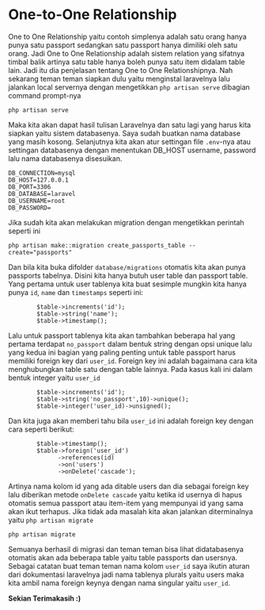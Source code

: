 # One-to-One Relationship 

 One to One Relationship yaitu contoh simplenya adalah satu orang hanya punya satu passport sedangkan satu passport hanya dimiliki oleh satu orang. Jadi One to One Relationship adalah sistem relation yang sifatnya timbal balik artinya satu table hanya boleh punya satu item didalam table lain. 
Jadi itu dia penjelasan tentang One to One Relationshipnya. 
 Nah sekarang teman teman siapkan dulu yaitu menginstal laravelnya lalu jalankan local servernya dengan mengetikkan `php artisan serve` dibagian command prompt-nya

    php artisan serve

Maka kita akan dapat hasil tulisan Laravelnya dan satu lagi yang harus kita siapkan yaitu sistem databasenya. Saya sudah buatkan nama database yang masih kosong. 
Selanjutnya kita akan atur settingan file `.env`-nya atau settingan databasenya dengan menentukan DB_HOST username, password lalu nama databasenya disesuikan.

    DB_CONNECTION=mysql
    DB_HOST=127.0.0.1
    DB_PORT=3306
    DB_DATABASE=laravel
    DB_USERNAME=root
    DB_PASSWORD=


Jika sudah kita akan melakukan migration dengan mengetikkan perintah seperti ini

    php artisan make::migration create_passports_table --create="passports"


Dan bila kita buka difolder `database/migrations` otomatis kita akan punya passports tabelnya. Disini kita hanya butuh user table dan passport table. 
Yang pertama untuk user tablenya kita buat sesimple mungkin kita hanya punya `id`, `name` dan `timestamps` seperti ini:

            $table->increments('id');
            $table->string('name');
            $table->timestamp();
            
            
            
Lalu untuk passport tablenya kita akan tambahkan beberapa hal yang pertama terdapat `no_passport` dalam bentuk string dengan opsi unique lalu yang kedua ini bagian yang paling penting untuk table passport harus memiliki foreign key dari `user_id`. 
Foreign key ini adalah bagaimana cara kita menghubungkan table satu dengan table lainnya. Pada kasus kali ini dalam bentuk integer yaitu `user_id`

            $table->increments('id');
            $table->string('no_passport',10)->unique();
            $table->integer('user_id)->unsigned();
            
            
Dan kita juga akan memberi tahu bila `user_id` ini adalah foreign key dengan cara seperti berikut:

            $table->timestamp();
            $table->foreign('user_id')
                  ->references(id)
                  ->on('users')
                  ->onDelete('cascade');
            
Artinya nama kolom id yang ada ditable users dan dia sebagai foreign key lalu diberikan metode `onDelete cascade` yaitu ketika id usernya di hapus otomatis semua passport atau item-item yang mempunyai id yang sama akan ikut terhapus. 
Jika tidak ada masalah kita akan jalankan diterminalnya yaitu `php artisan migrate`

    php artisan migrate


Semuanya berhasil di migrasi dan teman teman bisa lihat didatabasenya otomatis akan ada beberapa table yaitu table passports dan usersnya. Sebagai catatan buat teman teman nama kolom `user_id` saya ikutin aturan dari dokumentasi laravelnya jadi nama tablenya plurals yaitu users maka kita ambil nama foreign keynya dengan nama singular yaitu `user_id`.


**Sekian Terimakasih :)**
